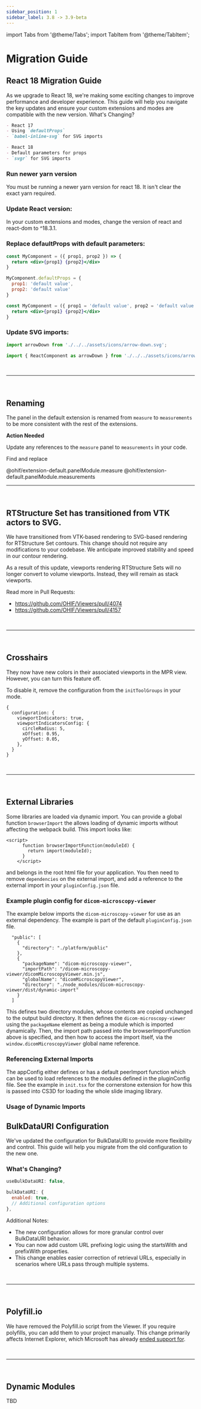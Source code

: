 ```yaml
---
sidebar_position: 1
sidebar_label: 3.8 -> 3.9-beta
---
```


import Tabs from '@theme/Tabs';
import TabItem from '@theme/TabItem';


# Migration Guide


## React 18 Migration Guide
As we upgrade to React 18, we're making some exciting changes to improve performance and developer experience. This guide will help you navigate the key updates and ensure your custom extensions and modes are compatible with the new version.
What's Changing?
<Tabs>
  <TabItem value="Before" label="Before" default>

```md
- React 17
- Using `defaultProps`
- `babel-inline-svg` for SVG imports
```

  </TabItem>
  <TabItem value="After" label="After">

```md
- React 18
- Default parameters for props
- `svgr` for SVG imports
```

  </TabItem>
</Tabs>


### Run newer yarn version
You must be running a newer yarn version for react 18.
It isn't clear the exact yarn required.

### Update React version:
In your custom extensions and modes, change the version of react and react-dom to ^18.3.1.

### Replace defaultProps with default parameters:

<Tabs>
  <TabItem value="Before" label="Before" default>

```jsx
const MyComponent = ({ prop1, prop2 }) => {
  return <div>{prop1} {prop2}</div>
}

MyComponent.defaultProps = {
  prop1: 'default value',
  prop2: 'default value'
}
```

  </TabItem>
  <TabItem value="After" label="After">

```jsx
const MyComponent = ({ prop1 = 'default value', prop2 = 'default value' }) => {
  return <div>{prop1} {prop2}</div>
}
```
  </TabItem>
</Tabs>

### Update SVG imports:

<Tabs>
  <TabItem value="Before" label="Before" default>

```javascript
import arrowDown from './../../assets/icons/arrow-down.svg';
```

  </TabItem>
  <TabItem value="After" label="After">

```javascript
import { ReactComponent as arrowDown } from './../../assets/icons/arrow-down.svg';
```

  </TabItem>
</Tabs>


<br/>

---

<br/>

## Renaming

The panel in the default extension is renamed from `measure` to `measurements` to be more consistent with the rest of the extensions.

**Action Needed**

Update any references to the `measure` panel to `measurements` in your code.

Find and replace

<Tabs>
  <TabItem value="Before" label="Before 🕰️" default>
    @ohif/extension-default.panelModule.measure
  </TabItem>
  <TabItem value="After" label="After 🚀" >
    @ohif/extension-default.panelModule.measurements
  </TabItem>
</Tabs>


<br/>

---

<br/>

## RTStructure Set has transitioned from VTK actors to SVG.

We have transitioned from VTK-based rendering to SVG-based rendering for RTStructure Set contours. This change should not require any modifications to your codebase. We anticipate improved stability and speed in our contour rendering.

As a result of this update, viewports rendering RTStructure Sets will no longer convert to volume viewports. Instead, they will remain as stack viewports.


Read more in Pull Requests:
- https://github.com/OHIF/Viewers/pull/4074
- https://github.com/OHIF/Viewers/pull/4157

<br/>

---

<br/>

## Crosshairs

They now have new colors in their associated viewports in the MPR view. However, you can turn this feature off.

To disable it, remove the configuration from the `initToolGroups` in your mode.

```
{
  configuration: {
    viewportIndicators: true,
    viewportIndicatorsConfig: {
      circleRadius: 5,
      xOffset: 0.95,
      yOffset: 0.05,
    },
  }
}
```

<br/>

---

<br/>

## External Libraries
Some libraries are loaded via dynamic import.  You can provide a global function
`browserImport` the allows loading of dynamic imports without affecting the
webpack build.  This import looks like:

```
<script>
      function browserImportFunction(moduleId) {
        return import(moduleId);
      }
    </script>
```

and belongs in the root html file for your application.
You then need to remove `dependencies` on the external import, and add a reference
to the external import in your `pluginConfig.json` file.

### Example plugin config for `dicom-microscopy-viewer`
The example below imports the `dicom-microscopy-viewer` for use as an external
dependency.  The example is part of the default `pluginConfig.json` file.

```
  "public": [
    {
      "directory": "./platform/public"
    },
    {
      "packageName": "dicom-microscopy-viewer",
      "importPath": "/dicom-microscopy-viewer/dicomMicroscopyViewer.min.js",
      "globalName": "dicomMicroscopyViewer",
      "directory": "./node_modules/dicom-microscopy-viewer/dist/dynamic-import"
    }
  ]
```

This defines two directory modules, whose contents are copied unchanged to the
output build directory.  It then defines the `dicom-microscopy-viewer` using
the `packageName` element as being a module which is imported dynamically.
Then, the import path passed into the browserImportFunction above is
specified, and then how to access the import itself, via the `window.dicomMicroscopyViewer`
global name reference.

### Referencing External Imports
The appConfig either defines or has a default peerImport function which can be
used to load references to the modules defined in the pluginConfig file.  See
the example in `init.tsx` for the cornerstone extension for how this is passed
into CS3D for loading the whole slide imaging library.

### Usage of Dynamic Imports


## BulkDataURI Configuration

We've updated the configuration for BulkDataURI to provide more flexibility and control. This guide will help you migrate from the old configuration to the new one.

### What's Changing?

<Tabs>
  <TabItem value="Before" label="Before 🕰️" default>

```javascript
useBulkDataURI: false,
```

  </TabItem>
  <TabItem value="After" label="After 🚀">

```javascript
bulkDataURI: {
  enabled: true,
  // Additional configuration options
},
```

  </TabItem>
</Tabs>


Additional Notes:
- The new configuration allows for more granular control over BulkDataURI behavior.
- You can now add custom URL prefixing logic using the startsWith and prefixWith properties.
- This change enables easier correction of retrieval URLs, especially in scenarios where URLs pass through multiple systems.


<br/>

---

<br/>

## Polyfill.io

We have removed the Polyfill.io script from the Viewer. If you require polyfills, you can add them to your project manually. This change primarily affects Internet Explorer, which Microsoft has already [ended support for](https://learn.microsoft.com/en-us/lifecycle/faq/internet-explorer-microsoft-edge#is-internet-explorer-11-the-last-version-of-internet-explorer-).


<br/>

---

<br/>

## Dynamic Modules

TBD
